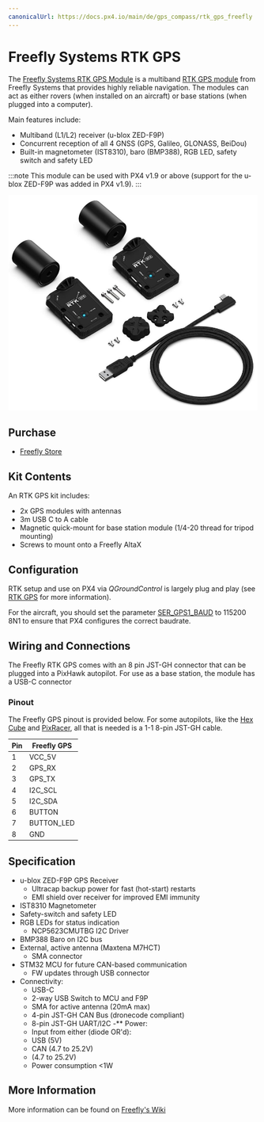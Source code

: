 ```yaml
---
canonicalUrl: https://docs.px4.io/main/de/gps_compass/rtk_gps_freefly
---
```


# Freefly Systems RTK GPS

The [Freefly Systems RTK GPS Module](https://store.freeflysystems.com/products/rtk-gps-ground-station) is a multiband [RTK GPS module](../gps_compass/rtk_gps.md) from Freefly Systems that provides highly reliable navigation. The modules can act as either rovers (when installed on an aircraft) or base stations (when plugged into a computer).

Main features include:
- Multiband (L1/L2) receiver (u-blox ZED-F9P)
- Concurrent reception of all 4 GNSS (GPS, Galileo, GLONASS, BeiDou)
- Built-in magnetometer (IST8310), baro (BMP388), RGB LED, safety switch and safety LED

:::note
This module can be used with PX4 v1.9 or above (support for the u-blox ZED-F9P was added in PX4 v1.9).
:::

![FreeFly GPS Module](../../assets/hardware/gps/freefly_gps_module.jpg)


## Purchase

* [Freefly Store](https://store.freeflysystems.com/products/rtk-gps-ground-station)

## Kit Contents

An RTK GPS kit includes:
- 2x GPS modules with antennas
- 3m USB C to A cable
- Magnetic quick-mount for base station module (1/4-20 thread for tripod mounting)
- Screws to mount onto a Freefly AltaX


## Configuration

RTK setup and use on PX4 via *QGroundControl* is largely plug and play (see [RTK GPS](../advanced_features/rtk-gps.md) for more information).

For the aircraft, you should set the parameter [SER_GPS1_BAUD](../advanced_config/parameter_reference.md#SER_GPS1_BAUD) to 115200 8N1 to ensure that PX4 configures the correct baudrate.

## Wiring and Connections

The Freefly RTK GPS comes with an 8 pin JST-GH connector that can be plugged into a PixHawk autopilot. For use as a base station, the module has a USB-C connector

### Pinout

The Freefly GPS pinout is provided below. For some autopilots, like the [Hex Cube](../flight_controller/pixhawk-2.md) and [PixRacer](../flight_controller/pixracer.md), all that is needed is a 1-1 8-pin JST-GH cable.

| Pin | Freefly GPS |
| --- | ----------- |
| 1   | VCC_5V      |
| 2   | GPS_RX      |
| 3   | GPS_TX      |
| 4   | I2C_SCL     |
| 5   | I2C_SDA     |
| 6   | BUTTON      |
| 7   | BUTTON_LED  |
| 8   | GND         |

## Specification

- u-blox ZED-F9P GPS Receiver
  - Ultracap backup power for fast (hot-start) restarts
  - EMI shield over receiver for improved EMI immunity
- IST8310 Magnetometer
- Safety-switch and safety LED
- RGB LEDs for status indication
  - NCP5623CMUTBG I2C Driver
- BMP388 Baro on I2C bus
- External, active antenna (Maxtena M7HCT)
  - SMA connector
- STM32 MCU for future CAN-based communication
  - FW updates through USB connector
- Connectivity:
  - USB-C
  - 2-way USB Switch to MCU and F9P
  - SMA for active antenna (20mA max)
  - 4-pin JST-GH CAN Bus (dronecode compliant)
  - 8-pin JST-GH UART/I2C -** Power:
  - Input from either (diode OR'd):
  - USB (5V)
  - CAN (4.7 to 25.2V)
  - (4.7 to 25.2V)
  - Power consumption <1W

## More Information

More information can be found on [Freefly's Wiki](https://freefly.gitbook.io/freefly-public/products/rtk-gps)
  